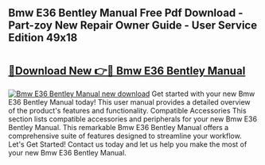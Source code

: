 ## Bmw E36 Bentley Manual Free Pdf Download - Part-zoy New Repair Owner Guide - User Service Edition 49x18

# <h2><a href="http://bc14575.oget.top/?id=Bmw+E36+Bentley+Manual">🔗Download New 👉🔴 Bmw E36 Bentley Manual</a></h2>

[![Bmw E36 Bentley Manual new download](https://i.imgur.com/5g1atiW.png)](http://bc14575.oget.top/?id=Bmw+E36+Bentley+Manual)
Get started with your new Bmw E36 Bentley Manual today! This user manual provides a detailed overview of the product's features and functionality. Compatible Accessories This section lists compatible accessories and peripherals for your new Bmw E36 Bentley Manual. This remarkable Bmw E36 Bentley Manual offers a comprehensive suite of features designed to streamline your workflow. Let's Get Started! Contact us today and let us help you make the most of your new Bmw E36 Bentley Manual.
